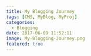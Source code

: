```yaml
---
title: My Blogging Journey
tags: [CMS, MyBlog, MyProj]
categories:
  - Blogging
date: 2017-06-09 11:52:11
image: My-Blogging-Journey.png
featured: true
---
```

